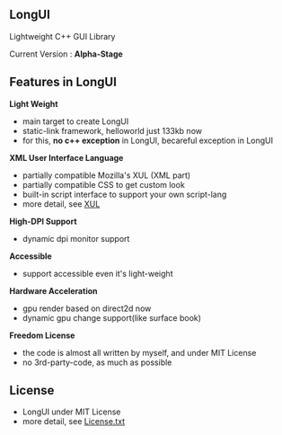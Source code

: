 ﻿## LongUI
  
Lightweight C++ GUI Library

Current Version : **Alpha-Stage**

## Features in LongUI
  
**Light Weight**
  - main target to create LongUI
  - static-link framework, helloworld just 133kb now
  - for this, **no c++ exception** in LongUI, becareful exception in LongUI

**XML User Interface Language**
  - partially compatible Mozilla's XUL (XML part)
  - partially compatible CSS to get custom look
  - built-in script interface to support your own script-lang
  - more detail, see [XUL](https://developer.mozilla.org/en-US/docs/Mozilla/Tech/XUL)

**High-DPI Support**
  - dynamic dpi monitor support

**Accessible**
  - support accessible even it's light-weight

**Hardware Acceleration**
  - gpu render based on direct2d now
  - dynamic gpu change support(like surface book)

**Freedom License**
  - the code is almost all written by myself, and under MIT License
  - no 3rd-party-code, as much as possible
  
## License
  - LongUI under MIT License
  - more detail, see [License.txt](./License.txt) 